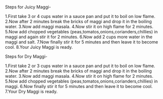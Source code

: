 Steps for Juicy Maggi-

1.First take 3 or 4 cups water in a sauce pan and put it to boil on low flame.
2.Now after 2 minutes break the bricks of maggi and drop it in the boiling water.
3.Now add maggi masala.
4.Now stir it on high flame for 2 minutes.
5.Now add chopped vegetables (peas,tomatos,onions,corianders,chillies) in maggi and again stir it for 2 minutes.
6.Now add 2 cups more water in the maggi and salt.
7.Now finally stir it for 5 minutes and then leave it to become cool.
8.Your Juicy Maggi is ready.

Steps for Dry Maggi-

1.First take 2 or 3 cups water in a sauce pan and put it to boil on low flame.
2.Now after 2 minutes break the bricks of maggi and drop it in the boiling water.
3.Now add maggi masala.
4.Now stir it on high flame for 2 minutes.
5.Now add chopped vegetables (peas,tomatos,onions,corianders,chillies) in maggi.
6.Now finally stir it for 5 minutes and then leave it to become cool.
7.Your Dry Maggi is ready.

